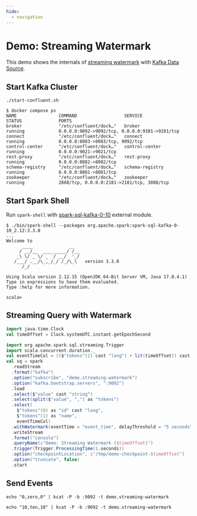 ```yaml
---
hide:
  - navigation
---
```


# Demo: Streaming Watermark

This demo shows the internals of [streaming watermark](../streaming-watermark/index.md) with [Kafka Data Source](../datasources/kafka/index.md).

## Start Kafka Cluster

```console
./start-confluent.sh
```

```console
$ docker compose ps
NAME                COMMAND                  SERVICE             STATUS              PORTS
broker              "/etc/confluent/dock…"   broker              running             0.0.0.0:9092->9092/tcp, 0.0.0.0:9101->9101/tcp
connect             "/etc/confluent/dock…"   connect             running             0.0.0.0:8083->8083/tcp, 9092/tcp
control-center      "/etc/confluent/dock…"   control-center      running             0.0.0.0:9021->9021/tcp
rest-proxy          "/etc/confluent/dock…"   rest-proxy          running             0.0.0.0:8082->8082/tcp
schema-registry     "/etc/confluent/dock…"   schema-registry     running             0.0.0.0:8081->8081/tcp
zookeeper           "/etc/confluent/dock…"   zookeeper           running             2888/tcp, 0.0.0.0:2181->2181/tcp, 3888/tcp
```

## Start Spark Shell

Run `spark-shell` with [spark-sql-kafka-0-10](../datasources/kafka/index.md) external module.

```console
$ ./bin/spark-shell --packages org.apache.spark:spark-sql-kafka-0-10_2.12:3.3.0
...
Welcome to
      ____              __
     / __/__  ___ _____/ /__
    _\ \/ _ \/ _ `/ __/  '_/
   /___/ .__/\_,_/_/ /_/\_\   version 3.3.0
      /_/

Using Scala version 2.12.15 (OpenJDK 64-Bit Server VM, Java 17.0.4.1)
Type in expressions to have them evaluated.
Type :help for more information.

scala>
```

## Streaming Query with Watermark

```scala
import java.time.Clock
val timeOffset = Clock.systemUTC.instant.getEpochSecond
```

```scala
import org.apache.spark.sql.streaming.Trigger
import scala.concurrent.duration._
val eventTimeCol = (($"tokens"(2) cast "long") + lit(timeOffset)) cast "timestamp" as "event_time"
val sq = spark
  .readStream
  .format("kafka")
  .option("subscribe", "demo.streaming-watermark")
  .option("kafka.bootstrap.servers", ":9092")
  .load
  .select($"value" cast "string")
  .select(split($"value", ",") as "tokens")
  .select(
    $"tokens"(0) as "id" cast "long",
    $"tokens"(1) as "name",
    eventTimeCol)
  .withWatermark(eventTime = "event_time", delayThreshold = "5 seconds")
  .writeStream
  .format("console")
  .queryName(s"Demo: Streaming Watermark ($timeOffset)")
  .trigger(Trigger.ProcessingTime(1.seconds))
  .option("checkpointLocation", s"/tmp/demo-checkpoint-$timeOffset")
  .option("truncate", false)
  .start
```

## Send Events

```console
echo "0,zero,0" | kcat -P -b :9092 -t demo.streaming-watermark
```

```console
echo "10,ten,10" | kcat -P -b :9092 -t demo.streaming-watermark
```
